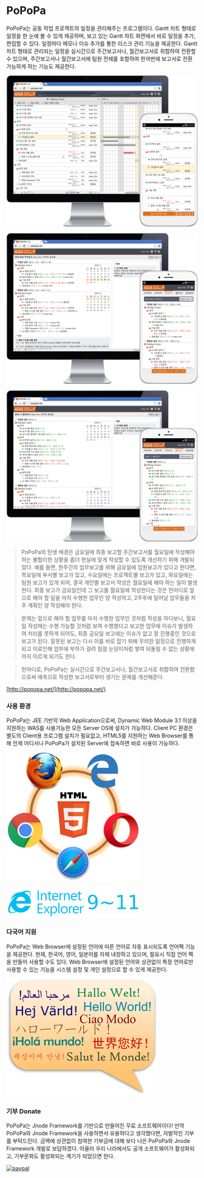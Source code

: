 PoPoPa
======
PoPoPa는 공동 작업 프로젝트의 일정을 관리해주는 프로그램이다. Gantt 차트 형태로 일정을 한 눈에 볼 수 있게 제공하며, 보고 있는 Gantt 차트 화면에서 바로 일정을 추가, 편집할 수 있다. 일정마다 메모나 이슈 추가를 통한 리스크 관리 기능을 제공한다. Gantt 차트 형태로 관리되는 일정을 실시간으로 주간보고서나, 월간보고서로 취합하여 전환할 수 있으며, 주간보고서나 월간보고서에 팀원 전체를 포함하여 한꺼번에 보고서로 전환 가능하게 하는 기능도 제공한다.

![Alt Gantt 챠트 형태의 일정 관리](images/gantt_ko.png?raw=true "Gantt 챠트 형태의 일정 관리")

![Alt 실시간 주간 보고](images/weekly_ko.png?raw=true "실시간 주간 보고")

![Alt 실시간 월간 보고](images/monthly_ko.png?raw=true "실시간 월간 보고")

> PoPoPa의 탄생 배경은 금요일에 최종 보고할 주간보고서를 월요일에 작성해야 하는 불합리한 상황을 좀더 현실에 맞게 작성할 수 있도록 개선하기 위해 개발되었다. 예를 들면, 한주간의 업무보고를 위해 금요일에 임원보고가 있다고 한다면, 목요일에 부서별 보고가 있고, 수요일에는 프로젝트별 보고가 있고, 화요일에는 팀원 보고가 있게 되어, 결국 개인별 보고서 작성은 월요일에 해야 하는 일이 발생한다. 최종 보고가 금요일인데 그 보고를 월요일에 작성한다는 것은 한마디로 앞으로 해야 할 일을 마치 수행한 업무인 양 작성하고, 2주후에 일어날 업무들을 차주 계획인 양 작성해야 한다.

> 문제는 앞으로 해야 할 업무를 마치 수행한 업무인 것처럼 작성을 하다보니, 월요일 작성때는 수행 가능할 것처럼 보여 수행했다고 보고한 업무에 이슈가 발생하여 처리를 못하게 되어도, 최종 금요일 보고에는 이슈가 없고 잘 진행중인 것으로 보고가 된다. 잘못된 보고는 다시 이를 바로 잡기 위해 무리한 일정으로 진행하게 되고 이로인해 업무에 부하가 걸려 점점 눈덩이처럼 쌓여 되돌릴 수 없는 상황에까지 이르게 되기도 한다.

> 한마디로, PoPoPa는 실시간으로 주간보고서나, 월간보고서로 취합하여 전환함으로써 예측으로 작성한 보고서로부터 생기는 문제를 개선해준다.

[http://popopa.net/](http://popopa.net/)

### 사용 환경
PoPoPa는 JEE 기반의 Web Application으로써, Dynamic Web Module 3.1 이상을 지원하는 WAS를 사용가능한 모든 Server OS에 설치가 가능하다. Client PC 환경은 별도의 Client용 프로그램 설치가 필요없고, HTML5를 지원하는 Web Browser를 통해 언제 어디서나 PoPoPa가 설치된 Server에 접속하면 바로 사용이 가능하다.

![Alt HTML5 지원 Woeb Brwser 통해 접속 가능](images/html5.png?raw=true "HTML5 지원 Web Browser 통해 접속 가능")

![Alt Internet Explorer 9 ~ 10 지원](images/ie9_11.png?raw=true "Internet Explorer 9 ~ 10 지원")

### 다국어 지원
PoPoPa는 Web Browser에 설정된 언어에 따른 언어로 자동 표시되도록 언어팩 기능을 제공한다. 현재, 한국어, 영어, 일본어를 자체 내장하고 있으며, 필요시 직접 언어 팩을 만들어 사용할 수도 있다. Web Browser에 설정된 언어와 상관없이 특정 언어로만 사용할 수 있는 기능을 시스템 설정 및 개인 설정으로 할 수 있게 제공한다.

![Alt 언어팩 지원](images/languages.png?raw=true "언어팩 지원")

### 기부 Donate
PoPoPa는 Jnode Framework를 기반으로 만들어진 무료 소프트웨어이다! 만약 PoPoPa와 Jnode Framework을 사용하면서 유용하다고 생각했다면, 자발적인 기부를 부탁드린다. 금액에 상관없이 참여한 기부금에 대해 보다 나은 PoPoPa와 Jnode Framework 개발로 보답하겠다. 아울러 우리 나라에서도 공개 소프트웨어가 활성화되고, 기부문화도 활성화되는 계기가 되었으면 한다.

[![paypal](https://www.paypalobjects.com/en_US/i/btn/btn_donateCC_LG.gif)](https://www.paypal.com/cgi-bin/webscr?cmd=_s-xclick&hosted_button_id=6YYMTECUZXM9S)